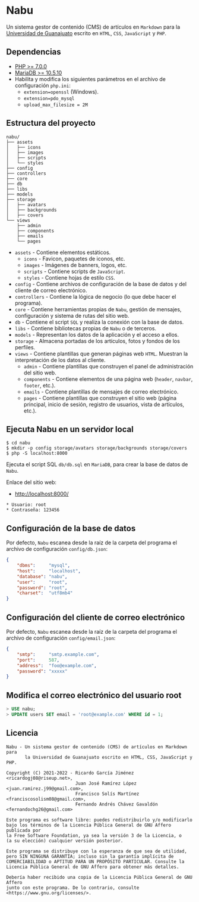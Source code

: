 # Nabu

Un sistema gestor de contenido (CMS) de artículos en `Markdown` para la [Universidad de Guanajuato](https://www.ugto.mx/) escrito en `HTML`, `CSS`, `JavaScript` y `PHP`.

## Dependencias

* [PHP >= 7.0.0](https://www.php.net/)
* [MariaDB >= 10.5.10](https://mariadb.org/)
* Habilita y modifica los siguientes parámetros en el archivo de configuración `php.ini`:
    * `extension=openssl` (Windows).
    * `extension=pdo_mysql`
    * `upload_max_filesize = 2M`

## Estructura del proyecto

```text
nabu/
├── assets
│   ├── icons
│   ├── images
│   ├── scripts
│   └── styles
├── config
├── controllers
├── core
├── db
├── libs
├── models
├── storage
│   ├── avatars
│   ├── backgrounds
│   ├── covers
└── views
    ├── admin
    ├── components
    ├── emails
    └── pages
```

* `assets` - Contiene elementos estáticos.
    * `icons` - Favicon, paquetes de iconos, etc.
    * `images` - Imágenes de banners, logos, etc.
    * `scripts` - Contiene scripts de `JavaScript`.
    * `styles` - Contiene hojas de estilo `CSS`.
* `config` - Contiene archivos de configuración de la base de datos y del cliente de correo electrónico.
* `controllers` - Contiene la lógica de negocio (lo que debe hacer el programa).
* `core` - Contiene herramientas propias de `Nabu`, gestión de mensajes, configuración y sistema de rutas del sitio web.
* `db` - Contiene el script `SQL` y realiza la conexión con la base de datos.
* `libs` - Contiene bibliotecas propias de `Nabu` o de terceros.
* `models` - Representan los datos de la aplicación y el acceso a ellos.
* `storage` - Almacena portadas de los artículos, fotos y fondos de los perfiles.
* `views` - Contiene plantillas que generan páginas web `HTML`. Muestran la interpretación de los datos al cliente.
    * `admin` - Contiene plantillas que construyen el panel de administración del sitio web.
    * `components` - Contiene elementos de una página web (`header`, `navbar`, `footer`, etc.).
    * `emails` - Contiene plantillas de mensajes de correo electrónico.
    * `pages` - Contiene plantillas que construyen el sitio web (página principal, inicio de sesión, registro de usuarios, vista de artículos, etc.).

## Ejecuta Nabu en un servidor local

```shell
$ cd nabu
$ mkdir -p config storage/avatars storage/backgrounds storage/covers
$ php -S localhost:8000
```

Ejecuta el script SQL `db/db.sql` en `MariaDB`, para crear la base de datos de `Nabu`.

Enlace del sitio web:

* <http://localhost:8000/>

```text
* Usuario: root
* Contraseña: 123456
```

## Configuración de la base de datos

Por defecto, `Nabu` escanea desde la raíz de la carpeta del programa el archivo de configuración `config/db.json`:

```json
{
	"dbms":     "mysql",
	"host":     "localhost",
	"database": "nabu",
	"user":     "root",
	"password": "root",
	"charset":  "utf8mb4"
}
```

## Configuración del cliente de correo electrónico

Por defecto, `Nabu` escanea desde la raíz de la carpeta del programa el archivo de configuración `config/email.json`:

```json
{
	"smtp":     "smtp.example.com",
	"port":     587,
	"address":  "foo@example.com",
	"password": "xxxxx"
}
```

## Modifica el correo electrónico del usuario root

```sql
> USE nabu;
> UPDATE users SET email = 'root@example.com' WHERE id = 1;
```

## Licencia

```text
Nabu - Un sistema gestor de contenido (CMS) de artículos en Markdown para
       la Universidad de Guanajuato escrito en HTML, CSS, JavaScript y PHP.

Copyright (C) 2021-2022 - Ricardo García Jiménez          <ricardogj08@riseup.net>,
                          Juan José Ramírez López         <juan.ramirez.j99@gmail.com>,
                          Francisco Solís Martínez        <franciscosolism08@gmail.com>,
                          Fernando Andrés Chávez Gavaldón <fernandochg26@gmail.com>

Este programa es software libre: puedes redistribuirlo y/o modificarlo
bajo los términos de la Licencia Pública General de GNU Affero publicada por
la Free Software Foundation, ya sea la versión 3 de la Licencia, o
(a su elección) cualquier versión posterior.

Este programa se distribuye con la esperanza de que sea de utilidad,
pero SIN NINGUNA GARANTÍA; incluso sin la garantía implícita de
COMERCIABILIDAD o APTITUD PARA UN PROPÓSITO PARTICULAR. Consulte la
Licencia Pública General de GNU Affero para obtener más detalles.

Debería haber recibido una copia de la Licencia Pública General de GNU Affero
junto con este programa. De lo contrario, consulte <https://www.gnu.org/licenses/>.
```
